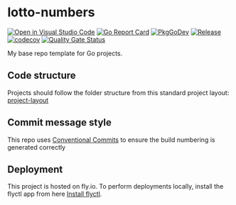 # lotto-numbers

[![Open in Visual Studio Code](https://img.shields.io/static/v1?logo=visualstudiocode&label=&message=Open%20in%20Visual%20Studio%20Code&labelColor=2c2c32&color=007acc&logoColor=007acc)](https://open.vscode.dev/danstis/lotto-numbersers)
[![Go Report Card](https://goreportcard.com/badge/github.com/danstis/lotto-numbers?style=flat-square)](https://goreportcard.com/report/github.com/danstis/lotto-numbers)
[![PkgGoDev](https://pkg.go.dev/badge/github.com/danstis/lotto-numbers)](https://pkg.go.dev/github.com/danstis/lotto-numbers)
[![Release](https://img.shields.io/github/release/danstis/lotto-numbers.svg?style=flat-square)](https://github.com/danstis/lotto-numbers/releases/latest)
[![codecov](https://codecov.io/gh/danstis/lotto-numbers/graph/badge.svg?token=csgW5w5uNs)](https://codecov.io/gh/danstis/lotto-numbers)
[![Quality Gate Status](https://sonarcloud.io/api/project_badges/measure?project=danstis_lotto-numbers&metric=alert_status)](https://sonarcloud.io/summary/new_code?id=danstis_lotto-numbers)

My base repo template for Go projects.

## Code structure

Projects should follow the folder structure from this standard project layout: [project-layout](https://github.com/golang-standards/project-layout)

## Commit message style

This repo uses [Conventional Commits](https://www.conventionalcommits.org/) to ensure the build numbering is generated correctly

## Deployment

This project is hosted on fly.io. To perform deployments locally, install the flyctl app from here [Install flyctl](https://fly.io/docs/hands-on/install-flyctl/).

